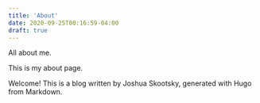 ```yaml
---
title: 'About'
date: 2020-09-25T00:16:59-04:00
draft: true
---
```


All about me.

This is my about page.

Welcome! This is a blog written by Joshua Skootsky, generated with Hugo from Markdown.
